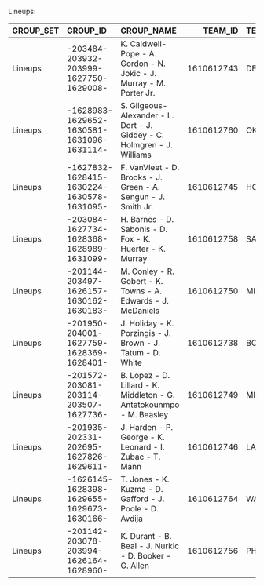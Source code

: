 Lineups:

| GROUP_SET   | GROUP_ID                                  | GROUP_NAME                                                              |    TEAM_ID | TEAM_ABBREVIATION   |   GP |   W |   L |   W_PCT |     MIN |   FGM |   FGA |   FG_PCT |   FG3M |   FG3A |   FG3_PCT |   FTM |   FTA |   FT_PCT |   OREB |   DREB |   REB |   AST |   TOV |   STL |   BLK |   BLKA |   PF |   PFD |   PTS |   PLUS_MINUS |   GP_RANK |   W_RANK |   L_RANK |   W_PCT_RANK |   MIN_RANK |   FGM_RANK |   FGA_RANK |   FG_PCT_RANK |   FG3M_RANK |   FG3A_RANK |   FG3_PCT_RANK |   FTM_RANK |   FTA_RANK |   FT_PCT_RANK |   OREB_RANK |   DREB_RANK |   REB_RANK |   AST_RANK |   TOV_RANK |   STL_RANK |   BLK_RANK |   BLKA_RANK |   PF_RANK |   PFD_RANK |   PTS_RANK |   PLUS_MINUS_RANK |
|:------------|:------------------------------------------|:------------------------------------------------------------------------|-----------:|:--------------------|-----:|----:|----:|--------:|--------:|------:|------:|---------:|-------:|-------:|----------:|------:|------:|---------:|-------:|-------:|------:|------:|------:|------:|------:|-------:|-----:|------:|------:|-------------:|----------:|---------:|---------:|-------------:|-----------:|-----------:|-----------:|--------------:|------------:|------------:|---------------:|-----------:|-----------:|--------------:|------------:|------------:|-----------:|-----------:|-----------:|-----------:|-----------:|------------:|----------:|-----------:|-----------:|------------------:|
| Lineups     | -203484-203932-203999-1627750-1629008-    | K. Caldwell-Pope - A. Gordon - N. Jokic - J. Murray - M. Porter Jr.     | 1610612743 | DEN                 |   48 |  37 |  11 |   0.771 | 958.417 |   952 |  1786 |    0.533 |    227 |    571 |     0.398 |   326 |   401 |    0.813 |    216 |    666 |   882 |   615 |   228 |   147 |   103 |     82 |  283 |   359 |  2457 |          282 |         3 |        2 |    15844 |         5057 |          1 |          1 |          1 |          4672 |           1 |           1 |           5164 |          1 |          1 |          4680 |           1 |           1 |          1 |          1 |      15901 |          1 |          2 |       15900 |     15899 |          1 |          1 |                 1 |
| Lineups     | -1628983-1629652-1630581-1631096-1631114- | S. Gilgeous-Alexander - L. Dort - J. Giddey - C. Holmgren - J. Williams | 1610612760 | OKC                 |   63 |  46 |  17 |   0.73  | 799.262 |   789 |  1530 |    0.516 |    223 |    550 |     0.405 |   257 |   308 |    0.834 |    130 |    583 |   713 |   504 |   190 |   126 |   124 |     80 |  300 |   276 |  2058 |          165 |         1 |        1 |    15890 |         5292 |          2 |          2 |          2 |          4865 |           2 |           2 |           4789 |          2 |          2 |          4367 |           3 |           2 |          3 |          2 |      15898 |          3 |          1 |       15899 |     15900 |          2 |          2 |                 3 |
| Lineups     | -1627832-1628415-1630224-1630578-1631095- | F. VanVleet - D. Brooks - J. Green - A. Sengun - J. Smith Jr.           | 1610612745 | HOU                 |   45 |  23 |  22 |   0.511 | 754.045 |   668 |  1424 |    0.469 |    204 |    546 |     0.374 |   221 |   278 |    0.795 |    154 |    560 |   714 |   442 |   197 |    92 |    59 |     85 |  300 |   256 |  1761 |           -1 |         5 |       18 |    15896 |         6303 |          3 |          3 |          3 |          7446 |           4 |           3 |           5403 |          5 |          5 |          5012 |           2 |           3 |          2 |          4 |      15899 |          4 |          9 |       15901 |     15900 |          4 |          3 |              8557 |
| Lineups     | -203084-1627734-1628368-1628989-1631099-  | H. Barnes - D. Sabonis - D. Fox - K. Huerter - K. Murray                | 1610612758 | SAC                 |   46 |  27 |  19 |   0.587 | 668.94  |   662 |  1295 |    0.511 |    214 |    546 |     0.392 |   184 |   244 |    0.754 |    118 |    485 |   603 |   450 |   165 |   130 |    48 |     59 |  251 |   221 |  1722 |           78 |         4 |       11 |    15895 |         6173 |          4 |          4 |          4 |          4898 |           3 |           3 |           5183 |          8 |          7 |          5195 |           6 |           5 |          5 |          3 |      15897 |          2 |         13 |       15897 |     15898 |          7 |          4 |                12 |
| Lineups     | -201144-203497-1626157-1630162-1630183-   | M. Conley - R. Gobert - K. Towns - A. Edwards - J. McDaniels            | 1610612750 | MIN                 |   45 |  31 |  14 |   0.689 | 640.803 |   572 |  1120 |    0.511 |    164 |    406 |     0.404 |   235 |   290 |    0.81  |    124 |    455 |   579 |   354 |   203 |    84 |    68 |     60 |  230 |   269 |  1543 |          111 |         5 |        5 |    15879 |         5373 |          5 |          7 |          8 |          4905 |           8 |           8 |           4796 |          3 |          4 |          4701 |           4 |           7 |          7 |          8 |      15900 |          7 |          7 |       15898 |     15897 |          3 |          7 |                 7 |
| Lineups     | -201950-204001-1627759-1628369-1628401-   | J. Holiday - K. Porzingis - J. Brown - J. Tatum - D. White              | 1610612738 | BOS                 |   37 |  28 |   9 |   0.757 | 622.798 |   588 |  1150 |    0.511 |    193 |    491 |     0.393 |   216 |   258 |    0.837 |    113 |    480 |   593 |   358 |   162 |    81 |    92 |     36 |  205 |   225 |  1585 |          150 |        15 |        8 |    15795 |         5068 |          6 |          6 |          5 |          4897 |           5 |           5 |           5179 |          6 |          6 |          4364 |           7 |           6 |          6 |          7 |      15896 |          9 |          3 |       15884 |     15894 |          6 |          6 |                 5 |
| Lineups     | -201572-203081-203114-203507-1627736-     | B. Lopez - D. Lillard - K. Middleton - G. Antetokounmpo - M. Beasley    | 1610612749 | MIL                 |   39 |  25 |  14 |   0.641 | 598.605 |   591 |  1127 |    0.524 |    180 |    470 |     0.383 |   227 |   304 |    0.747 |    112 |    492 |   604 |   366 |   150 |    73 |    77 |     48 |  215 |   253 |  1589 |          199 |        13 |       15 |    15879 |         5943 |          7 |          5 |          6 |          4764 |           6 |           6 |           5258 |          4 |          3 |          5780 |           8 |           4 |          4 |          5 |      15894 |         10 |          6 |       15894 |     15895 |          5 |          5 |                 2 |
| Lineups     | -201935-202331-202695-1627826-1629611-    | J. Harden - P. George - K. Leonard - I. Zubac - T. Mann                 | 1610612746 | LAC                 |   41 |  28 |  13 |   0.683 | 592.66  |   522 |  1043 |    0.5   |    168 |    411 |     0.409 |   186 |   222 |    0.838 |    124 |    416 |   540 |   326 |   157 |    87 |    56 |     47 |  192 |   206 |  1398 |          120 |         9 |        8 |    15875 |         5380 |          8 |          9 |          9 |          4961 |           7 |           7 |           4773 |          7 |          8 |          4361 |           4 |           8 |          8 |         10 |      15895 |          6 |         10 |       15893 |     15893 |          8 |          9 |                 6 |
| Lineups     | -1626145-1628398-1629655-1629673-1630166- | T. Jones - K. Kuzma - D. Gafford - J. Poole - D. Avdija                 | 1610612764 | WAS                 |   42 |   9 |  33 |   0.214 | 576.658 |   564 |  1126 |    0.501 |    140 |    377 |     0.371 |   167 |   215 |    0.777 |    105 |    409 |   514 |   364 |   147 |    84 |    85 |     57 |  224 |   201 |  1435 |          -42 |         8 |      164 |    15901 |         8906 |          9 |          8 |          7 |          4960 |          10 |           9 |           5407 |          9 |          9 |          5123 |           9 |           9 |          9 |          6 |      15892 |          7 |          4 |       15896 |     15896 |          9 |          8 |             15888 |
| Lineups     | -201142-203078-203994-1626164-1628960-    | K. Durant - B. Beal - J. Nurkic - D. Booker - G. Allen                  | 1610612756 | PHX                 |   35 |  23 |  12 |   0.657 | 502.88  |   507 |   927 |    0.547 |    147 |    340 |     0.432 |   147 |   189 |    0.778 |     97 |    358 |   455 |   339 |   147 |    88 |    39 |     42 |  159 |   163 |  1308 |          105 |        20 |       18 |    15864 |         5927 |         10 |         10 |         10 |          4358 |           9 |          10 |           4502 |         12 |         11 |          5062 |          12 |          10 |         10 |          9 |      15892 |          5 |         15 |       15890 |     15890 |         11 |         10 |                 8 |